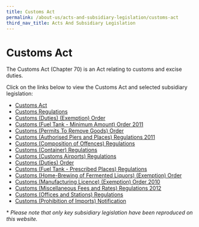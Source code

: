 ```yaml
---
title: Customs Act
permalink: /about-us/acts-and-subsidiary-legislation/customs-act
third_nav_title: Acts And Subsidiary Legislation 
---
```

# Customs Act
The Customs Act (Chapter 70) is an Act relating to customs and excise duties.

Click on the links below to view the Customs Act and selected subsidiary legislation:

+ [Customs Act](https://sso.agc.gov.sg/Act/CA1960)
+ [Customs Regulations](https://sso.agc.gov.sg/SL/CA1960-RG2?DocDate=20170220)
+ [Customs (Duties) (Exemption) Order](https://sso.agc.gov.sg/SL/CA1960-OR5?DocDate=20121228)
+ [Customs (Fuel Tank - Minimum Amount) Order 2011](https://sso.agc.gov.sg/SL/CA1960-S710-2011?DocDate=20111228)
+ [Customs (Permits To Remove Goods) Order](https://sso.agc.gov.sg/SL/CA1960-OR8?DocDate=20041231)
+ [Customs (Authorised Piers and Places) Regulations 2011](https://sso.agc.gov.sg/SL/CA1960-S708-2011?DocDate=20170220)
+ [Customs (Composition of Offences) Regulations](https://sso.agc.gov.sg/SL/CA1960-S549-2018)
+ [Customs (Container) Regulations](https://sso.agc.gov.sg/SL/CA1960-RG1?DocDate=20131010)
+ [Customs (Customs Airports) Regulations](https://sso.agc.gov.sg/SL/CA1960-RG4?DocDate=20121218)
+ [Customs (Duties) Order](https://sso.agc.gov.sg/SL/CA1960-OR4?DocDate=20180219)
+ [Customs (Fuel Tank - Prescribed Places) Regulations](https://sso.agc.gov.sg/SL/CA1960-RG9?DocDate=20041231)
+ [Customs (Home-Brewing of Fermented Liquors) (Exemption) Order](https://sso.agc.gov.sg/SL/CA1960-OR9?DocDate=20090831)
+ [Customs (Manufacturing Licence) (Exemption) Order 2010](https://sso.agc.gov.sg/SL/CA1960-S305-2010?DocDate=20110101)
+ [Customs (Miscellaneous Fees and Rates) Regulations 2012](https://sso.agc.gov.sg/SL/CA1960-S634-2012?DocDate=20131010)
+ [Customs (Offices and Stations) Regulations](https://sso.agc.gov.sg/SL/CA1960-RG7?DocDate=20141217)
+ [Customs (Prohibition of Imports) Notification](https://sso.agc.gov.sg/SL/CA1960-N1?DocDate=20070101)

\* *Please note that only key subsidiary legislation have been reproduced on this website.*

